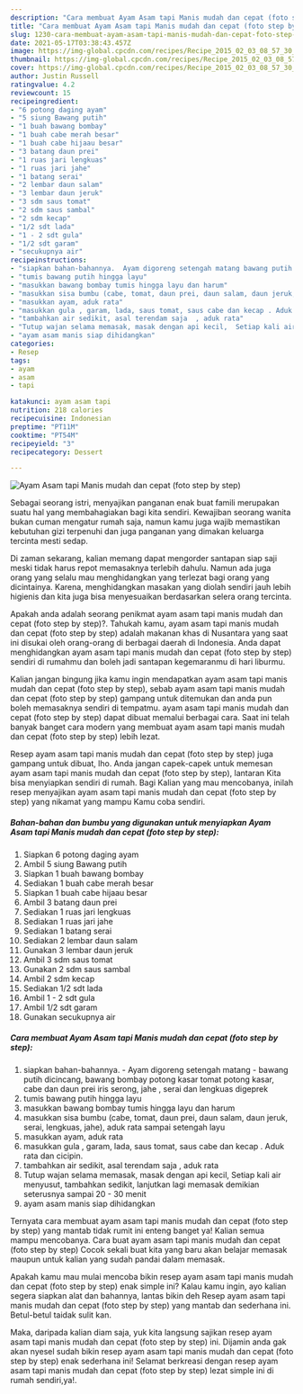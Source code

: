 ```yaml
---
description: "Cara membuat Ayam Asam tapi Manis mudah dan cepat (foto step by step) Sederhana dan Mudah Dibuat"
title: "Cara membuat Ayam Asam tapi Manis mudah dan cepat (foto step by step) Sederhana dan Mudah Dibuat"
slug: 1230-cara-membuat-ayam-asam-tapi-manis-mudah-dan-cepat-foto-step-by-step-sederhana-dan-mudah-dibuat
date: 2021-05-17T03:38:43.457Z
image: https://img-global.cpcdn.com/recipes/Recipe_2015_02_03_08_57_30_864_43aa01350856e76eb92d/680x482cq70/ayam-asam-tapi-manis-mudah-dan-cepat-foto-step-by-step-foto-resep-utama.jpg
thumbnail: https://img-global.cpcdn.com/recipes/Recipe_2015_02_03_08_57_30_864_43aa01350856e76eb92d/680x482cq70/ayam-asam-tapi-manis-mudah-dan-cepat-foto-step-by-step-foto-resep-utama.jpg
cover: https://img-global.cpcdn.com/recipes/Recipe_2015_02_03_08_57_30_864_43aa01350856e76eb92d/680x482cq70/ayam-asam-tapi-manis-mudah-dan-cepat-foto-step-by-step-foto-resep-utama.jpg
author: Justin Russell
ratingvalue: 4.2
reviewcount: 15
recipeingredient:
- "6 potong daging ayam"
- "5 siung Bawang putih"
- "1 buah bawang bombay"
- "1 buah cabe merah besar"
- "1 buah cabe hijaau besar"
- "3 batang daun prei"
- "1 ruas jari lengkuas"
- "1 ruas jari jahe"
- "1 batang serai"
- "2 lembar daun salam"
- "3 lembar daun jeruk"
- "3 sdm saus tomat"
- "2 sdm saus sambal"
- "2 sdm kecap"
- "1/2 sdt lada"
- "1 - 2 sdt gula"
- "1/2 sdt garam"
- "secukupnya air"
recipeinstructions:
- "siapkan bahan-bahannya.  Ayam digoreng setengah matang bawang putih dicincang, bawang bombay potong kasar tomat potong kasar, cabe dan daun prei iris serong, jahe , serai dan lengkuas digeprek"
- "tumis bawang putih hingga layu"
- "masukkan bawang bombay tumis hingga layu dan harum"
- "masukkan sisa bumbu (cabe, tomat, daun prei, daun salam, daun jeruk, serai, lengkuas, jahe), aduk rata sampai setengah layu"
- "masukkan ayam, aduk rata"
- "masukkan gula , garam, lada, saus tomat, saus cabe dan kecap . Aduk rata dan cicipin."
- "tambahkan air sedikit, asal terendam saja  , aduk rata"
- "Tutup wajan selama memasak, masak dengan api kecil,  Setiap kali air menyusut, tambahkan sedikit, lanjutkan lagi memasak demikian seterusnya sampai 20 - 30 menit"
- "ayam asam manis siap dihidangkan"
categories:
- Resep
tags:
- ayam
- asam
- tapi

katakunci: ayam asam tapi 
nutrition: 218 calories
recipecuisine: Indonesian
preptime: "PT11M"
cooktime: "PT54M"
recipeyield: "3"
recipecategory: Dessert

---
```



![Ayam Asam tapi Manis mudah dan cepat (foto step by step)](https://img-global.cpcdn.com/recipes/Recipe_2015_02_03_08_57_30_864_43aa01350856e76eb92d/680x482cq70/ayam-asam-tapi-manis-mudah-dan-cepat-foto-step-by-step-foto-resep-utama.jpg)

Sebagai seorang istri, menyajikan panganan enak buat famili merupakan suatu hal yang membahagiakan bagi kita sendiri. Kewajiban seorang  wanita bukan cuman mengatur rumah saja, namun kamu juga wajib memastikan kebutuhan gizi terpenuhi dan juga panganan yang dimakan keluarga tercinta mesti sedap.

Di zaman  sekarang, kalian memang dapat mengorder santapan siap saji meski tidak harus repot memasaknya terlebih dahulu. Namun ada juga orang yang selalu mau menghidangkan yang terlezat bagi orang yang dicintainya. Karena, menghidangkan masakan yang diolah sendiri jauh lebih higienis dan kita juga bisa menyesuaikan berdasarkan selera orang tercinta. 



Apakah anda adalah seorang penikmat ayam asam tapi manis mudah dan cepat (foto step by step)?. Tahukah kamu, ayam asam tapi manis mudah dan cepat (foto step by step) adalah makanan khas di Nusantara yang saat ini disukai oleh orang-orang di berbagai daerah di Indonesia. Anda dapat menghidangkan ayam asam tapi manis mudah dan cepat (foto step by step) sendiri di rumahmu dan boleh jadi santapan kegemaranmu di hari liburmu.

Kalian jangan bingung jika kamu ingin mendapatkan ayam asam tapi manis mudah dan cepat (foto step by step), sebab ayam asam tapi manis mudah dan cepat (foto step by step) gampang untuk ditemukan dan anda pun boleh memasaknya sendiri di tempatmu. ayam asam tapi manis mudah dan cepat (foto step by step) dapat dibuat memalui berbagai cara. Saat ini telah banyak banget cara modern yang membuat ayam asam tapi manis mudah dan cepat (foto step by step) lebih lezat.

Resep ayam asam tapi manis mudah dan cepat (foto step by step) juga gampang untuk dibuat, lho. Anda jangan capek-capek untuk memesan ayam asam tapi manis mudah dan cepat (foto step by step), lantaran Kita bisa menyiapkan sendiri di rumah. Bagi Kalian yang mau mencobanya, inilah resep menyajikan ayam asam tapi manis mudah dan cepat (foto step by step) yang nikamat yang mampu Kamu coba sendiri.

<!--inarticleads1-->

##### Bahan-bahan dan bumbu yang digunakan untuk menyiapkan Ayam Asam tapi Manis mudah dan cepat (foto step by step):

1. Siapkan 6 potong daging ayam
1. Ambil 5 siung Bawang putih
1. Siapkan 1 buah bawang bombay
1. Sediakan 1 buah cabe merah besar
1. Siapkan 1 buah cabe hijaau besar
1. Ambil 3 batang daun prei
1. Sediakan 1 ruas jari lengkuas
1. Sediakan 1 ruas jari jahe
1. Sediakan 1 batang serai
1. Sediakan 2 lembar daun salam
1. Gunakan 3 lembar daun jeruk
1. Ambil 3 sdm saus tomat
1. Gunakan 2 sdm saus sambal
1. Ambil 2 sdm kecap
1. Sediakan 1/2 sdt lada
1. Ambil 1 - 2 sdt gula
1. Ambil 1/2 sdt garam
1. Gunakan secukupnya air




<!--inarticleads2-->

##### Cara membuat Ayam Asam tapi Manis mudah dan cepat (foto step by step):

1. siapkan bahan-bahannya.  - Ayam digoreng setengah matang - bawang putih dicincang, bawang bombay potong kasar tomat potong kasar, cabe dan daun prei iris serong, jahe , serai dan lengkuas digeprek
1. tumis bawang putih hingga layu
1. masukkan bawang bombay tumis hingga layu dan harum
1. masukkan sisa bumbu (cabe, tomat, daun prei, daun salam, daun jeruk, serai, lengkuas, jahe), aduk rata sampai setengah layu
1. masukkan ayam, aduk rata
1. masukkan gula , garam, lada, saus tomat, saus cabe dan kecap . Aduk rata dan cicipin.
1. tambahkan air sedikit, asal terendam saja  , aduk rata
1. Tutup wajan selama memasak, masak dengan api kecil,  Setiap kali air menyusut, tambahkan sedikit, lanjutkan lagi memasak demikian seterusnya sampai 20 - 30 menit
1. ayam asam manis siap dihidangkan




Ternyata cara membuat ayam asam tapi manis mudah dan cepat (foto step by step) yang mantab tidak rumit ini enteng banget ya! Kalian semua mampu mencobanya. Cara buat ayam asam tapi manis mudah dan cepat (foto step by step) Cocok sekali buat kita yang baru akan belajar memasak maupun untuk kalian yang sudah pandai dalam memasak.

Apakah kamu mau mulai mencoba bikin resep ayam asam tapi manis mudah dan cepat (foto step by step) enak simple ini? Kalau kamu ingin, ayo kalian segera siapkan alat dan bahannya, lantas bikin deh Resep ayam asam tapi manis mudah dan cepat (foto step by step) yang mantab dan sederhana ini. Betul-betul taidak sulit kan. 

Maka, daripada kalian diam saja, yuk kita langsung sajikan resep ayam asam tapi manis mudah dan cepat (foto step by step) ini. Dijamin anda gak akan nyesel sudah bikin resep ayam asam tapi manis mudah dan cepat (foto step by step) enak sederhana ini! Selamat berkreasi dengan resep ayam asam tapi manis mudah dan cepat (foto step by step) lezat simple ini di rumah sendiri,ya!.

